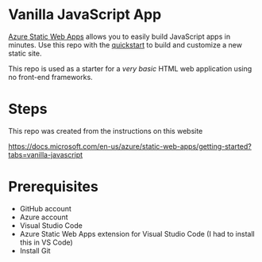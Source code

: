 # Vanilla JavaScript App


[Azure Static Web Apps](https://docs.microsoft.com/azure/static-web-apps/overview) allows you to easily build JavaScript apps in minutes. Use this repo with the [quickstart](https://docs.microsoft.com/azure/static-web-apps/getting-started?tabs=vanilla-javascript) to build and customize a new static site.

This repo is used as a starter for a _very basic_ HTML web application using no front-end frameworks.

# Steps

This repo was created from the instructions on this website

https://docs.microsoft.com/en-us/azure/static-web-apps/getting-started?tabs=vanilla-javascript

# Prerequisites

- GitHub account
- Azure account
- Visual Studio Code
- Azure Static Web Apps extension for Visual Studio Code  (I had to install this in VS Code)
- Install Git

